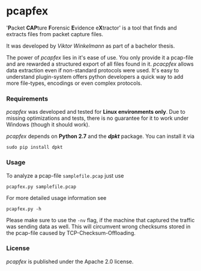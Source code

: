 # pcapfex
'**P**acket **CAP**ture **F**orensic **E**vidence e**X**tractor' is a tool 
that finds and extracts files from packet capture files.

It was developed by _Viktor Winkelmann_ as part of a bachelor thesis.

The power of _pcapfex_ lies in it's ease of use. You only provide it a
pcap-file and are rewarded a structured export of all files found in it.
_pcacpfex_ allows data extraction even if non-standard protocols were used. 
It's easy to understand plugin-system offers python developers a quick way 
to add more file-types, encodings or
even complex protocols.

### Requirements
_pcapfex_ was developed and tested for **Linux environments only**.
Due to missing optimizations and tests, there is no guarantee for it to work
under Windows (though it should work).

_pcapfex_ depends on **Python 2.7** and the **_dpkt_** package. You can install 
it via
```
sudo pip install dpkt
```

### Usage
To analyze a pcap-file ```samplefile.pcap``` just use
```
pcapfex.py samplefile.pcap
```


For more detailed usage information see
```
pcapfex.py -h
```

Please make sure to use the ```-nv``` flag, if the machine
that captured the traffic was sending data as well. This will
circumvent wrong checksums stored in the pcap-file caused by
TCP-Checksum-Offloading.

### License
_pcapfex_ is published under the Apache 2.0 license.